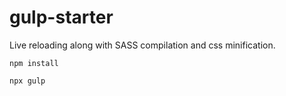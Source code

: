   # gulp-starter
 Live reloading along with SASS compilation and css minification.
  
 ```npm install```
 
```npx gulp```
 